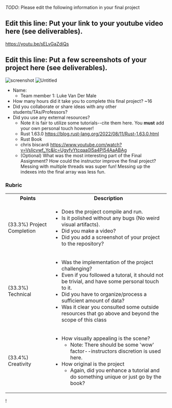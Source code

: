 *TODO*: Please edit the following information in your final project

## Edit this line: Put your link to your youtube video here (see deliverables).
https://youtu.be/sELvGaZdiQs

## Edit this line: Put a few screenshots of your project here (see deliverables).
![screenshot](https://user-images.githubusercontent.com/77710322/185726054-ff603e6c-f549-4d9e-aba4-81c046875628.png)
![Untitled](https://user-images.githubusercontent.com/77710322/185726117-50701a1b-3087-479d-881d-4c86b01e2910.png)


* Name: 
  * Team member 1: Luke Van Der Male
* How many hours did it take you to complete this final project? ~16
* Did you collaborate or share ideas with any other students/TAs/Professors?
* Did you use any external resources? 
  * Note it is fair to utilize some tutorials--cite them here. You **must** add your own personal touch however!
  * Rust 1.63.0 https://blog.rust-lang.org/2022/08/11/Rust-1.63.0.html
  * Rust Book
  * chris biscardi https://www.youtube.com/watch?v=VsIicvwf_Yc&lc=UgyfvYtcqaa0l5a4PI54AaABAg
  * (Optional) What was the most interesting part of the Final Assignment? How could the instructor improve the final project?
  Messing with multiple threads was super fun! Messing up the indexes into the final array was less fun.

### Rubric

<table>
  <tbody>
    <tr>
      <th>Points</th>
      <th align="center">Description</th>
    </tr>
    <tr>
      <td>(33.3%) Project Completion</td>
     <td align="left"><ul><li>Does the project compile and run.</li><li>Is it polished without any bugs (No weird visual artifacts).</li><li>Did you make a video?</li><li>Did you add a screenshot of your project to the repository?</li></ul></td>
    </tr>
    <tr>
      <td>(33.3%) Technical</td>
      <td align="left"><ul><li>Was the implementation of the project challenging?</li><li>Even if you followed a tutoral, it should not be trivial, and have some personal touch to it.</li><li>Did you have to organize/process a sufficient amount of data?</li><li>Was it clear you consulted some outside resources that go above and beyond the scope of this class</li></ul></td>
    </tr>
    <tr>
      <td>(33.4%) Creativity</td>
      <td align="left"><ul><li>How visually appealing is the scene?<ul><li>Note: There should be some 'wow' factor--instructors discretion is used here.</li></ul></li><li>How original is the project<ul><li>Again, did you enhance a tutorial and do something unique or just go by the book?</li></ul></li></ul></td>
    </tr>
  </tbody>
</table>!

